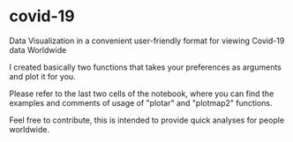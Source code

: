 # covid-19
Data Visualization in a convenient user-friendly format for viewing Covid-19 data Worldwide

I created basically two functions that takes your preferences as arguments and plot it for you.

Please refer to the last two cells of the notebook, where you can find the examples and comments of usage of "plotar" and "plotmap2" functions.

Feel free to contribute, this is intended to provide quick analyses for people worldwide.
